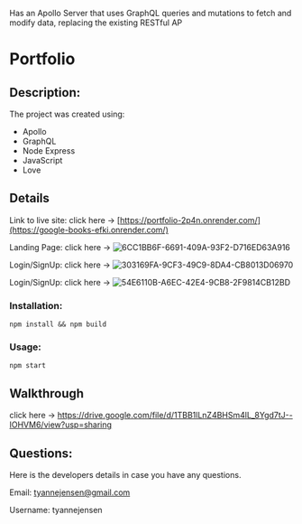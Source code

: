 


Has an Apollo Server that uses GraphQL queries and mutations to fetch and modify data, replacing the existing RESTful AP


# Portfolio
## Description:
The project was created using:
 - Apollo
 - GraphQL
 - Node Express
 - JavaScript
 - Love

## Details

Link to live site: 
click here &rarr; 
[https://portfolio-2p4n.onrender.com/](https://google-books-efki.onrender.com/)

Landing Page:
click here &rarr; 
![6CC1BB6F-6691-409A-93F2-D716ED63A916](https://github.com/user-attachments/assets/70be29a7-0188-429d-8ed2-901e37661b20)


Login/SignUp:
click here &rarr; 
![303169FA-9CF3-49C9-8DA4-CB8013D06970](https://github.com/user-attachments/assets/3123fe22-756f-4ecd-adc0-77f838466047)

Login/SignUp:
click here &rarr; 
![54E6110B-A6EC-42E4-9CB8-2F9814CB12BD](https://github.com/user-attachments/assets/81947824-198d-4cf0-aa56-45d458bae73d)



### Installation:
`npm install && npm build`

### Usage:
`npm start`



## Walkthrough
click here &rarr; 
https://drive.google.com/file/d/1TBB1lLnZ4BHSm4lL_8Ygd7tJ--IOHVM6/view?usp=sharing

## Questions:
Here is the developers details in case you have any questions.

Email: tyannejensen@gmail.com

Username: tyannejensen 




